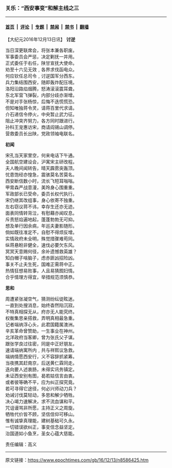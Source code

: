### 关乐：“西安事变”和解主线之三

---

#### [首页](../../../..?n8586425) &nbsp;|&nbsp; [评论](../../../../../epoch-comment?n8586425) &nbsp;|&nbsp; [专题](../../../../../epoch-special?n8586425) &nbsp;|&nbsp; [禁闻](../../../../../epoch-news?n8586425) &nbsp;|&nbsp; [禁书](../../../../../books?n8586425) &nbsp;|&nbsp; [翻墙](https://github.com/gfw-breaker/nogfw/blob/master/README.md?n8586425)


<div class="post_content" id="artbody" itemprop="articleBody">
 <!-- article content begin -->
 <p>
  【大纪元2016年12月13日讯】
  <strong>
   讨逆
  </strong>
 </p>
 <p>
  当日深更联席会，将张本兼各职废。
  <br/>
  军事委员会严惩，决定剿抚一并用。
  <br/>
  正式委任于右任，陕甘宣抚大使命。
  <br/>
  劝至十六见无效﹐各界求伐函电众。
  <br/>
  何应钦任总司令﹐讨逆国军分西东。
  <br/>
  兵力集结围西安，随即轰炸配压境。
  <br/>
  洛阳沿路焰烟腾，怒涛滚滚震耳聋。
  <br/>
  东北军营飞弹裂，内部分歧亦渐增。
  <br/>
  不是对手张杨惊，后悔不迭慌慌恐。
  <br/>
  但知唯独蒋令灵，请蒋百里代求请。
  <br/>
  介石递信令停火，中央暂止武力征。
  <br/>
  阻止冲突齐努力，各方同时跟进行。
  <br/>
  孙科王宠惠访宋，商请阎锡山调停。
  <br/>
  营救委员长出陕，党政领袖电联名。
 </p>
 <p>
  <strong>
   初闻
  </strong>
 </p>
 <p>
  宋孔当天家里空，何来电话下午通。
  <br/>
  全国航空建设会，沪寓宋主研改程。
  <br/>
  夫人晚间闻转告，晴天霹雳突轰顶。
  <br/>
  忧患饱经亦惶急，震骇莫名苦莫名。
  <br/>
  西安断信数小时，流长飞短耳嗡嗡。
  <br/>
  甲胄森严战意漫，美玲身心围重重。
  <br/>
  军政部长已受命，委员长权代执行。
  <br/>
  宋仍继其改组事，身心依寄不独重。
  <br/>
  左右窃议蒋不讳，幸存生还亦无迹。
  <br/>
  面表同情转背泣，有慰藉亦闻叹息。
  <br/>
  斥责怒焰遍地起，蓬蓬勃勃无可抑。
  <br/>
  想及单行因余病，年巡夫妻影随形。
  <br/>
  倘如既往准定不，自慰不得烦反增。
  <br/>
  实情政府未全明，殊觉措骤难苟同。
  <br/>
  纵蒋悬盼非健全，速伐必要欠东风。
  <br/>
  冥冥天意赐何径，余补遗憾救英雄？
  <br/>
  知白帽子啥脑子，虑赤匪凶招险凶。
  <br/>
  事关不止夫生死，国难正需蒋中正。
  <br/>
  热情狂想易败事，人且易猜囿妇情。
  <br/>
  合乎情理方得宜，举措规范须慎恭。
 </p>
 <p>
  <strong>
   思和
  </strong>
 </p>
 <p>
  周遭紧张凝空气，猜测纷纭徒眩迷。
  <br/>
  一直到处搜消息，始终杳然陷沉寂。
  <br/>
  不特真相探无从，府亦无人能究终。
  <br/>
  权衡集思亲搭救，弄明真相最急重。
  <br/>
  记者端纳浮心头，此君国籍属澳洲。
  <br/>
  辛亥革命曾赞助，一生事业在神州。
  <br/>
  北洋政府当客卿，曾为张氏父子谋。
  <br/>
  跟张学良过往密，同是中正好朋友。
  <br/>
  速请端纳寓所内﹐共与祥熙议急救。
  <br/>
  端纳情愿西安行，义不容辞抓紧筹。
  <br/>
  当夜携其赶南京，后送黄仁霖同走。
  <br/>
  迭向要人述衷肠，未得实讯务镇定。
  <br/>
  未证西安别有图，曷若姑信言由衷。
  <br/>
  或者彼等确不平，应为纠正探究竟。
  <br/>
  若可寻得它途径，何必兴师动刀兵？
  <br/>
  劝诫讨伐莫轻动，多思和解少牺牲。
  <br/>
  决心竭力速解决，求不流血谋和平。
  <br/>
  咒诅谩骂非所愿，主持正义之周旋。
  <br/>
  牺牲代价皆不顾，坚信信仰可移山。
  <br/>
  惟有诚挚真理能，建树基础可久永。
  <br/>
  一切错误欲纠正，事变信念益坚定。
  <br/>
  治国道如小鱼烹，圣女心蕴大慈能。
 </p>
 <p>
  责任编辑：高义
 </p>
 <!-- article content end -->
 <div id="below_article_ad">
 </div>
</div>


---

原文链接：https://www.epochtimes.com/gb/16/12/13/n8586425.htm